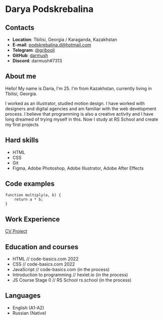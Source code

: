 # Darya Podskrebalina
## Contacts
* **Location**: Tbilisi, Georgia / Karaganda, Kazakhstan
* **E-mail**: podskrebalina.d@hotmail.com
* **Telegram**: [@gribooli](https://t.me/gribooli "@gribooli")
* **GitHub**: [darmush](https://github.com/darmush "darmush")
* **Discord**: darmush#7313 
## About me
Hello! My name is Daria, I'm 25. I'm from Kazakhstan, currently living in Tbilisi, Georgia.

I worked as an illustrator, studied motion design. I have worked with designers and digital agencies and am familiar with the web development process. I believe that programming is also a creative activity and I have long dreamed of trying myself in this. Now I study at RS School and create my first projects
## Hard skills
* HTML
* CSS
* Git
* Figma, Adobe Photoshop, Adobe Illustrator, Adobe After Effects
## Code examples
```
function multiply(a, b) {
	return a * b;
} 
```
## Work Experience
[CV Project](https://darmush.github.io/rsschool-cv/)
## Education and courses
* HTML // code-basics.com 2022
* CSS // code-basics.com 2022
* JavaScript // code-basics.com (in the process)
* Introduction to programming // hexlet.io (in the process)
* JS Course Stage 0 // RS School rs.school (in the process)
## Languages
* English (A1-A2)
* Russian (Native)

